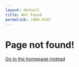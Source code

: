 ```yaml
---
layout: default
title: Not Found
permalink: /404.html
---
```

# Page not found!
[Go to the homepage instead](/)
